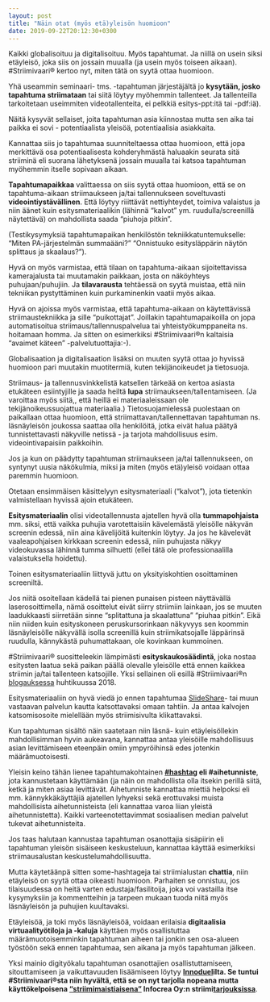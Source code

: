 ```yaml
---
layout: post
title: "Näin otat (myös etä)yleisön huomioon"
date: 2019-09-22T20:12:30+0300
---
```


Kaikki globalisoituu ja digitalisoituu. Myös tapahtumat. Ja niillä on usein siksi etäyleisö, joka siis on jossain muualla (ja usein myös toiseen aikaan). #Striimivaari® kertoo nyt, miten tätä on syytä ottaa huomioon.<!--more-->

Yhä useammin seminaari- tms. -tapahtuman järjestäjältä jo **kysytään, josko tapahtuma striimataan** tai siitä löytyy myöhemmin tallenteet. Ja tallenteilla tarkoitetaan useimmiten videotallenteita, ei pelkkiä esitys-ppt:itä tai -pdf:iä).

Näitä kysyvät sellaiset, joita tapahtuman asia kiinnostaa mutta sen aika tai paikka ei sovi - potentiaalista yleisöä, potentiaalisia asiakkaita.

Kannattaa siis jo tapahtumaa suunniteltaessa ottaa huomioon, että jopa merkittävä osa potentiaalisesta kohderyhmästä haluaakin seurata sitä striiminä eli suorana lähetyksenä jossain muualla tai katsoa tapahtuman myöhemmin itselle sopivaan aikaan.

**Tapahtumapaikkaa** valittaessa on siis syytä ottaa huomioon, että se on tapahtuma-aikaan striimaukseen ja/tai tallennukseen soveltuvasti **videointiystävällinen**. Että löytyy riiittävät nettiyhteydet, toimiva valaistus ja niin äänet kuin esitysmateriaalikin (lähinnä “kalvot” ym. ruudulla/screenillä näytettävä) on mahdollista saada “piuhoja pitkin”.

(Testikysymyksiä tapahtumapaikan henkilöstön tekniikkatuntemukselle: “Miten PA-järjestelmän summaääni?” “Onnistuuko esitysläppärin näytön splittaus ja skaalaus?”).

Hyvä on myös varmistaa, että tilaan on tapahtuma-aikaan sijoitettavissa kamerajalusta tai muutamakin paikkaan, josta on näköyhteys puhujaan/puhujiin. Ja **tilavarausta** tehtäessä on syytä muistaa, että niin tekniikan pystyttäminen kuin purkaminenkin vaatii myös aikaa.

Hyvä on ajoissa myös varmistaa, että tapahtuma-aikaan on käytettävissä striimaustekniikka ja sille “puikottajat”. Joillakin tapahtumapaikoilla on jopa automatisoitua striimaus/tallennuspalvelua tai yhteistyökumppaneita ns. hoitamaan homma. Ja sitten on esimerkiksi #Striimivaari®n kaltaisia “avaimet käteen” -palvelutuottajia:-).

Globalisaation ja digitalisaation lisäksi on muuten syytä ottaa jo hyvissä huomioon pari muutakin muotitermiä, kuten tekijänoikeudet ja tietosuoja. 

Striimaus- ja tallennusvinkkelistä katsellen tärkeää on kertoa asiasta etukäteen esiintyjille ja saada heiltä **lupa** striimaukseen/tallentamiseen. (Ja varoittaa myös siitä,, että heillä ei materiaaleissaan ole tekijänoikeussuojattua materiaalia.) Tietosuojamielessä puolestaan on paikallaan ottaa huomioon, että striimattavan/tallennettavan tapahtuman ns. läsnäyleisön joukossa saattaa olla henkilöitä, jotka eivät halua päätyä tunnistettavasti näkyville netissä - ja tarjota mahdollisuus esim. videointivapaisiin paikkoihin.

Jos ja kun on päädytty tapahtuman striimaukseen ja/tai tallennukseen, on syntynyt uusia näkökulmia, miksi ja miten (myös etä)yleisö voidaan ottaa paremmin huomioon.

Otetaan ensimmäisen käsittelyyn esitysmateriaali (“kalvot”), jota tietenkin valmistellaan hyvissä ajoin etukäteen.

**Esitysmateriaalin** olisi videotallennusta ajatellen hyvä olla **tummapohjaista** mm. siksi, että vaikka puhujia varotettaisiin kävelemästä yleisölle näkyvän screenin edessä, niin aina kävelijöitä kuitenkin löytyy. Ja jos he kävelevät vaaleapohjaisen kirkkaan screenin edessä, niin puhujasta näkyy videokuvassa lähinnä tumma silhuetti (ellei tätä ole professionaalilla valaistuksella hoidettu).

Toinen esitysmateriaaliin liittyvä juttu on yksityiskohtien osoittaminen screeniltä.

Jos niitä osoitellaan kädellä tai pienen punaisen pisteen näyttävällä laserosoittimella, nämä osoittelut eivät siirry striimiin lainkaan, jos se muuten laadukkaasti siirretään sinne “splitattuna ja skaalattuna” “piuhaa pitkin”. Eikä niin niiden kuin esityskoneen peruskursorinkaan näkyvyys sen koommin läsnäyleisölle näkyvällä isolla screenillä kuin striimikatsojalle läppärinsä ruudulla, kännykästä puhumattakaan, ole kovinkaan kummoinen.

#Striimivaari® suositteleekin lämpimästi **esityskaukosäädintä**, joka nostaa esitysten laatua sekä paikan päällä olevalle yleisölle että ennen kaikkea striimin ja/tai tallenteen katsojille. Yksi sellainen oli esillä #Striimivaari®n [blogauksessa](/blogi/2018/04/screeniosoittelut-nakymaan/) huhtikuussa 2018.

Esitysmateriaaliin on hyvä viedä jo ennen tapahtumaa [SlideShare](https://www.slideshare.net/)- tai muun vastaavan palvelun kautta katsottavaksi omaan tahtiin. Ja antaa kalvojen katsomisosoite mielellään myös striimisivulta klikattavaksi.

Kun tapahtuman sisältö näin saatetaan niin läsnä- kuin etäyleisöllekin mahdollisimman hyvin aukeavana, kannattaa antaa yleisöille mahdollisuus asian levittämiseen eteenpäin omiin ympyröihinsä edes jotenkin määrämuotoisesti.

Yleisin keino tähän lienee tapahtumakohtainen **[#hashtag](https://fi.wikipedia.org/wiki/Aihetunniste) eli #aihetunniste**, jota kannustetaan käyttämään (ja näin on mahdollista olla itsekin perillä siitä, ketkä ja miten asiaa levittävät. Aihetunniste kannattaa miettiä helpoksi eli mm. kännykkäkäyttäjiä ajatellen lyhyeksi  sekä erottuvaksi muista mahdollisista aihetunnisteista (eli kannattaa varoa liian yleistä aihetunnistetta). Kaikki varteenotettavimmat sosiaalisen median palvelut tukevat aihetunnisteita.

Jos taas halutaan kannustaa tapahtuman osanottajia sisäpiirin eli tapahtuman yleisön sisäiseen keskusteluun, kannattaa käyttää esimerkiksi striimausalustan keskustelumahdollisuutta.

Mutta käytetäänpä sitten some-hashtageja tai striimialustan **chattia**, niin etäyleisö on syytä ottaa oikeasti huomioon. Parhaiten se onnistuu, jos tilaisuudessa on heitä varten edustaja/fasilitoija, joka voi vastailla itse kysymyksiin ja kommentteihin ja tarpeen mukaan tuoda niitä myös läsnäyleisön ja puhujien kuultavaksi.

Etäyleisöä, ja toki myös läsnäyleisöä, voidaan erilaisia **digitaalisia virtuaalityötiloja ja -kaluja** käyttäen myös osallistuttaa määrämuotoisemminkin tapahtuman aiheen tai jonkin sen osa-alueen työstöön sekä ennen tapahtumaa, sen aikana ja myös tapahtuman jälkeen.

Yksi mainio digityökalu tapahtuman osanottajien osallistuttamiseen, sitouttamiseen ja vaikuttavuuden lisäämiseen löytyy **[Innoduel](https://www.innoduel.com/fi)**ilta. Se tuntui #Striimivaari®sta niin hyvältä, että se on nyt tarjolla nopeana mutta käyttökelpoisena **[“striimimaistiaisena”](/blogi/2019/09/striimimaistiainen-tuo-etayleisonkin-mukaan-vaikuttamaan/)** Infocrea Oy:n striimi**[tarjouksissa](https://www.infocrea.fi/tarjous/)**. 
